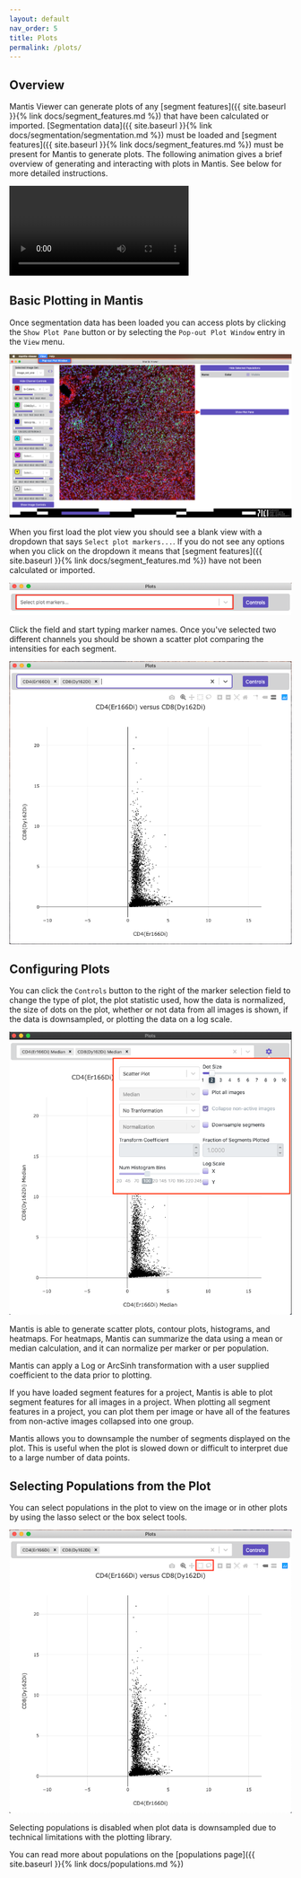 ```yaml
---
layout: default
nav_order: 5
title: Plots
permalink: /plots/
---
```


## Overview

Mantis Viewer can generate plots of any [segment features]({{ site.baseurl }}{% link docs/segment_features.md %}) that have been calculated or imported. [Segmentation data]({{ site.baseurl }}{% link docs/segmentation/segmentation.md %}) must be loaded and [segment features]({{ site.baseurl }}{% link docs/segment_features.md %}) must be present for Mantis to generate plots. The following animation gives a brief overview of generating and interacting with plots in Mantis. See below for more detailed instructions.

<video width="320" autoplay="autoplay" loop="loop">
  <source src="{{site.baseurl}}/assets/videos/plot.mp4" type="video/mp4">
  <source src="{{site.baseurl}}/assets/videos/plot.mp4" type="video/webm">
</video>

## Basic Plotting in Mantis

 Once segmentation data has been loaded you can access plots by clicking the `Show Plot Pane` button or by selecting the `Pop-out Plot Window` entry in the `View` menu.

![Opening the Plot View](../assets/images/open_plot.png)

When you first load the plot view you should see a blank view with a dropdown that says `Select plot markers...`. If you do not see any options when you click on the dropdown it means that [segment features]({{ site.baseurl }}{% link docs/segment_features.md %}) have not been calculated or imported.

![Initial Plot](../assets/images/plot_initial.png)

Click the field and start typing marker names. Once you've selected two different channels you should be shown a scatter plot comparing the intensities for each segment.

![Plot Loaded](../assets/images/plot_loaded.png)

## Configuring  Plots

You can click the `Controls` button to the right of the marker selection field to change the type of plot, the plot statistic used, how the data is normalized, the size of dots on the plot, whether or not data from all images is shown, if the data is downsampled, or plotting the data on a log scale.

![Plot Controls](../assets/images/plot_controls.png)

Mantis is able to generate scatter plots, contour plots, histograms, and heatmaps. For heatmaps, Mantis can summarize the data using a mean or median calculation, and it can normalize per marker or per population.

Mantis can apply a Log or ArcSinh transformation with a user supplied coefficient to the data prior to plotting.

If you have loaded segment features for a project, Mantis is able to plot segment features for all images in a project. When plotting all segment features in a project, you can plot them per image or have all of the features from non-active images collapsed into one group.

Mantis allows you to downsample the number of segments displayed on the plot. This is useful when the plot is slowed down or difficult to interpret due to a large number of data points.


## Selecting Populations from the Plot

You can select populations in the plot to view on the image or in other plots by using the lasso select or the box select tools.

![Plot Populations](../assets/images/plot_select_populations.png)

Selecting populations is disabled when plot data is downsampled due to technical limitations with the plotting library.

You can read more about populations on the [populations page]({{ site.baseurl }}{% link docs/populations.md %})